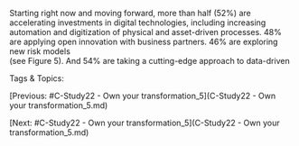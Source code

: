 Starting right now and moving forward, more than half (52%) are accelerating 
investments in digital technologies, including increasing automation and 
digitization of physical and asset-driven processes. 48% are applying open 
innovation with business partners. 46% are exploring new risk models  
(see Figure 5). And 54% are taking a cutting-edge approach to data-driven 

   Tags & Topics:
   

[Previous: #C-Study22 - Own your transformation_5](C-Study22 - Own your transformation_5.md)

[Next: #C-Study22 - Own your transformation_5](C-Study22 - Own your transformation_5.md)